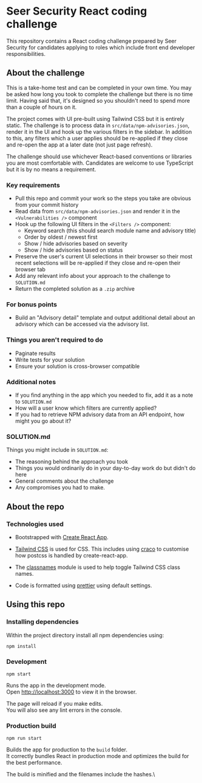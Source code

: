 # Seer Security React coding challenge

This repository contains a React coding challenge prepared by Seer Security for candidates applying to roles which include front end developer responsibilities.

## About the challenge

This is a take-home test and can be completed in your own time. You may be asked how long you took to complete the challenge but there is no time limit. Having said that, it's designed so you shouldn't need to spend more than a couple of hours on it.

The project comes with UI pre-built using Tailwind CSS but it is entirely static. The challenge is to process data in `src/data/npm-advisories.json`, render it in the UI and hook up the various filters in the sidebar. In addition to this, any filters which a user applies should be re-applied if they close and re-open the app at a later date (not just page refresh).

The challenge should use whichever React-based conventions or libraries you are most comfortable with. Candidates are welcome to use TypeScript but it is by no means a requirement.

### Key requirements

* Pull this repo and commit your work so the steps you take are obvious from your commit history
* Read data from `src/data/npm-advisories.json` and render it in the `<Vulnerabilities />` component
* Hook up the following UI filters in the `<Filters />` component:
  * Keyword search (this should search module name and advisory title)
  * Order by oldest / newest first
  * Show / hide advisories based on severity
  * Show / hide advisories based on status
* Preserve the user's current UI selections in their browser so their most recent selections will be re-applied if they close and re-open their browser tab
* Add any relevant info about your approach to the challenge to `SOLUTION.md`
* Return the completed solution as a `.zip` archive

### For bonus points

* Build an "Advisory detail" template and output additional detail about an advisory which can be accessed via the advisory list.

### Things you aren't required to do

- Paginate results
- Write tests for your solution
- Ensure your solution is cross-browser compatible

### Additional notes

- If you find anything in the app which you needed to fix, add it as a note to `SOLUTION.md`
- How will a user know which filters are currently applied?
- If you had to retrieve NPM advisory data from an API endpoint, how might you go about it?

### SOLUTION.md

Things you might include in `SOLUTION.md`:

- The reasoning behind the approach you took
- Things you would ordinarily do in your day-to-day work do but didn't do here
- General comments about the challenge
- Any compromises you had to make.


## About the repo

### Technologies used

- Bootstrapped with [Create React App](https://github.com/facebook/create-react-app).

- [Tailwind CSS](https://tailwindcss.com/docs) is used for CSS. This includes using [craco](https://github.com/gsoft-inc/craco) to customise how postcss is handled by create-react-app.

- The [classnames](https://www.npmjs.com/package/classnames) module is used to help toggle Tailwind CSS class names.

- Code is formatted using [prettier](https://prettier.io/) using default settings.

## Using this repo

### Installing dependencies

Within the project directory install all npm dependencies using:

`npm install`

### Development

`npm start`

Runs the app in the development mode.\
Open [http://localhost:3000](http://localhost:3000) to view it in the browser.

The page will reload if you make edits.\
You will also see any lint errors in the console.

### Production build

`npm run start`

Builds the app for production to the `build` folder.\
It correctly bundles React in production mode and optimizes the build for the best performance.

The build is minified and the filenames include the hashes.\